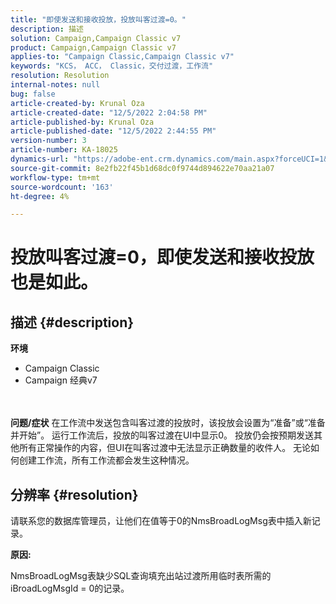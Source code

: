 ```yaml
---
title: "即使发送和接收投放，投放叫客过渡=0。"
description: 描述
solution: Campaign,Campaign Classic v7
product: Campaign,Campaign Classic v7
applies-to: "Campaign Classic,Campaign Classic v7"
keywords: "KCS， ACC， Classic，交付过渡，工作流"
resolution: Resolution
internal-notes: null
bug: false
article-created-by: Krunal Oza
article-created-date: "12/5/2022 2:04:58 PM"
article-published-by: Krunal Oza
article-published-date: "12/5/2022 2:44:55 PM"
version-number: 3
article-number: KA-18025
dynamics-url: "https://adobe-ent.crm.dynamics.com/main.aspx?forceUCI=1&pagetype=entityrecord&etn=knowledgearticle&id=adaee7c7-a574-ed11-81aa-6045bd006c82"
source-git-commit: 8e2fb22f45b1d68dc0f9744d894622e70aa21a07
workflow-type: tm+mt
source-wordcount: '163'
ht-degree: 4%

---
```


# 投放叫客过渡=0，即使发送和接收投放也是如此。

## 描述 {#description}

<b>环境</b>
- Campaign Classic
- Campaign 经典v7

<br> <br><b>问题/症状</b>
在工作流中发送包含叫客过渡的投放时，该投放会设置为“准备”或“准备并开始”。 运行工作流后，投放的叫客过渡在UI中显示0。 投放仍会按预期发送其他所有正常操作的内容，但UI在叫客过渡中无法显示正确数量的收件人。 无论如何创建工作流，所有工作流都会发生这种情况。




## 分辨率 {#resolution}


请联系您的数据库管理员，让他们在值等于0的NmsBroadLogMsg表中插入新记录。



<b>原因:</b>

NmsBroadLogMsg表缺少SQL查询填充出站过渡所用临时表所需的iBroadLogMsgId = 0的记录。
